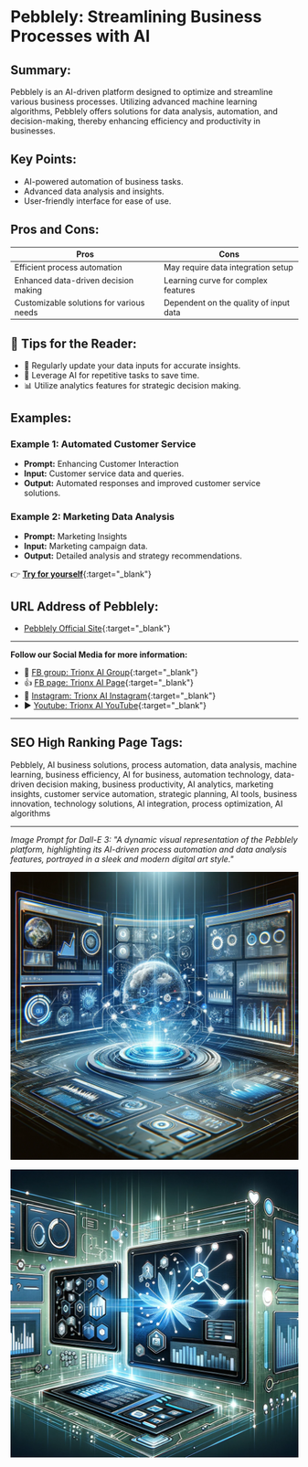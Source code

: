 
# Pebblely: Streamlining Business Processes with AI

## Summary:
Pebblely is an AI-driven platform designed to optimize and streamline various business processes. Utilizing advanced machine learning algorithms, Pebblely offers solutions for data analysis, automation, and decision-making, thereby enhancing efficiency and productivity in businesses.

## Key Points:
- AI-powered automation of business tasks.
- Advanced data analysis and insights.
- User-friendly interface for ease of use.

## Pros and Cons:

| Pros                                     | Cons                                     |
|------------------------------------------|------------------------------------------|
| Efficient process automation             | May require data integration setup       |
| Enhanced data-driven decision making     | Learning curve for complex features      |
| Customizable solutions for various needs | Dependent on the quality of input data   |

## 🌟 Tips for the Reader:
- 🔄 Regularly update your data inputs for accurate insights.
- 🤖 Leverage AI for repetitive tasks to save time.
- 📊 Utilize analytics features for strategic decision making.

## Examples:

### Example 1: Automated Customer Service
- **Prompt:** Enhancing Customer Interaction
- **Input:** Customer service data and queries.
- **Output:** Automated responses and improved customer service solutions.

### Example 2: Marketing Data Analysis
- **Prompt:** Marketing Insights
- **Input:** Marketing campaign data.
- **Output:** Detailed analysis and strategy recommendations.

👉 [**Try for yourself**](<insert-your-url-here>){:target="_blank"}

## URL Address of Pebblely:
- [Pebblely Official Site](<insert-your-url-here>){:target="_blank"}

---

**Follow our Social Media for more information:**
- 📘 [FB group: Trionx AI Group](https://www.facebook.com/groups/trionxai){:target="_blank"}
- 👍 [FB page: Trionx AI Page](https://www.facebook.com/ai.trionxai){:target="_blank"}
- 📸 [Instagram: Trionx AI Instagram](https://www.instagram.com/trionxai/){:target="_blank"}
- ▶️ [Youtube: Trionx AI YouTube](https://www.youtube.com/@robotdocs/){:target="_blank"}

---

## SEO High Ranking Page Tags:
Pebblely, AI business solutions, process automation, data analysis, machine learning, business efficiency, AI for business, automation technology, data-driven decision making, business productivity, AI analytics, marketing insights, customer service automation, strategic planning, AI tools, business innovation, technology solutions, AI integration, process optimization, AI algorithms

---

*Image Prompt for Dall-E 3: "A dynamic visual representation of the Pebblely platform, highlighting its AI-driven process automation and data analysis features, portrayed in a sleek and modern digital art style."*


![Alt text](<Pebblely .png>)

![Alt text](pebble.png)